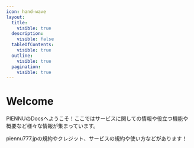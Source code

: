 ```yaml
---
icon: hand-wave
layout:
  title:
    visible: true
  description:
    visible: false
  tableOfContents:
    visible: true
  outline:
    visible: true
  pagination:
    visible: true
---
```


# Welcome

PIENNUのDocsへようこそ！ここではサービスに関しての情報や役立つ機能や概要など様々な情報が集まっています。

piennu777.jpの規約やクレジット、サービスの規約や使い方などがあります！
